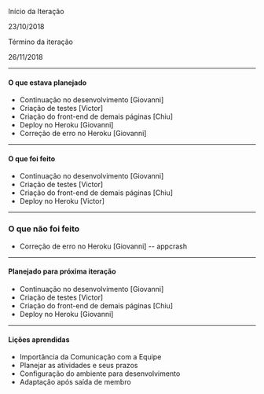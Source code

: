 Início da Iteração

23/10/2018
 

Término da iteração

26/11/2018

-------------------------
#### O que estava planejado

- Continuação no desenvolvimento [Giovanni]
- Criação de testes [Victor]
- Criação do front-end de demais páginas [Chiu]
- Deploy no Heroku [Giovanni]
- Correção de erro no Heroku [Giovanni]
-------------------------
#### O que foi feito

- Continuação no desenvolvimento [Giovanni]
- Criação de testes [Victor]
- Criação do front-end de demais páginas [Chiu]
- Deploy no Heroku [Victor]
-------------------------
### O que não foi feito

- Correção de erro no Heroku [Giovanni]
-- appcrash
-------------------------
#### Planejado para próxima iteração

- Continuação no desenvolvimento [Giovanni]
- Criação de testes [Victor]
- Criação do front-end de demais páginas [Chiu]
- Deploy no Heroku [Giovanni]
-------------------------
#### Lições aprendidas

- Importância da Comunicação com a Equipe
- Planejar as atividades e seus prazos
- Configuração do ambiente para desenvolvimento
- Adaptação após saída de membro
